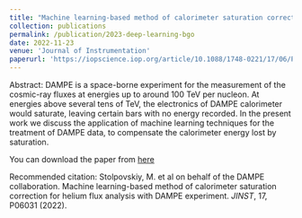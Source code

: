 ```yaml
---
title: "Machine learning-based method of calorimeter saturation correction for helium flux analysis with DAMPE experiment"
collection: publications
permalink: /publication/2023-deep-learning-bgo
date: 2022-11-23
venue: 'Journal of Instrumentation'
paperurl: 'https://iopscience.iop.org/article/10.1088/1748-0221/17/06/P06031'
---
```


Abstract: DAMPE is a space-borne experiment for the measurement of the cosmic-ray fluxes at energies up to around 100 TeV per nucleon. At energies above several tens of TeV, the electronics of DAMPE calorimeter would saturate, leaving certain bars with no energy recorded. In the present work we discuss the application of machine learning techniques for the treatment of DAMPE data, to compensate the calorimeter energy lost by saturation.

You can download the paper from [here](https://iopscience.iop.org/article/10.1088/1748-0221/17/06/P06031)

Recommended citation: Stolpovskiy, M. et al on behalf of the DAMPE collaboration. Machine learning-based method of calorimeter saturation correction for helium flux analysis with DAMPE experiment. <i>JINST</i>, 17, P06031 (2022). 